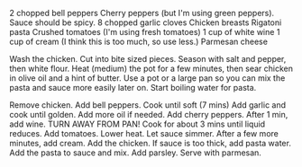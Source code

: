 2 chopped bell peppers
Cherry peppers (but I'm using green peppers). Sauce should be spicy.
8 chopped garlic cloves
Chicken breasts
Rigatoni pasta
Crushed tomatoes (I'm using fresh tomatoes)
1 cup of white wine
1 cup of cream (I think this is too much, so use less.)
Parmesan cheese

Wash the chicken. Cut into bite sized pieces. Season with salt and pepper, then white flour. Heat (medium) the pot for a few minutes, then sear chicken in olive oil and a hint of butter.
Use a pot or a large pan so you can mix the pasta and sauce more easily later on.
Start boiling water for pasta.

Remove chicken.
Add bell peppers. Cook until soft (7 mins)
Add garlic and cook until golden. Add more oil if needed.
Add cherry peppers.
After 1 min, add wine. TURN AWAY FROM PAN!
Cook for about 3 mins until liquid reduces.
Add tomatoes. Lower heat.
Let sauce simmer.
After a few more minutes, add cream.
Add the chicken.
If sauce is too thick, add pasta water.
Add the pasta to sauce and mix.
Add parsley.
Serve with parmesan.